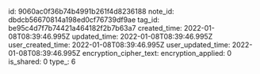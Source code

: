 id: 9060ac0f36b74b4991b261f4d8236188
note_id: dbdcb56670814a198ed0cf76739df9ae
tag_id: be95c4d7f7b74421a464182f2b7b63a7
created_time: 2022-01-08T08:39:46.995Z
updated_time: 2022-01-08T08:39:46.995Z
user_created_time: 2022-01-08T08:39:46.995Z
user_updated_time: 2022-01-08T08:39:46.995Z
encryption_cipher_text: 
encryption_applied: 0
is_shared: 0
type_: 6
